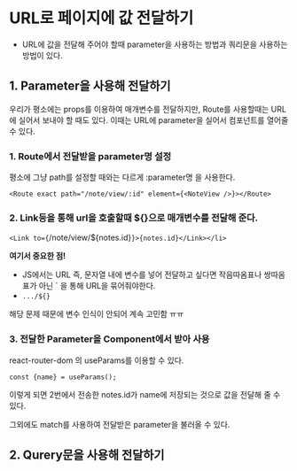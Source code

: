 # URL로 페이지에 값 전달하기
- URL에 값을 전달해 주어야 할때 parameter을 사용하는 방법과 쿼리문을 사용하는 방법이 있다.

## 1. Parameter을 사용해 전달하기

우리가 평소에는 props를 이용하여 매개변수를 전달하지만, Route를 사용할때는 URL에 실어서 보내야 할 때도 있다.
이때는 URL에 parameter을 실어서 컴포넌트를 열어줄 수 있다.

### 1. Route에서 전달받을 parameter명 설정

평소에 그냥 path를 설정할 때와는 다르게 :parameter명 을 사용한다.

`<Route exact path="/note/view/:id" element={<NoteView />}></Route>`

### 2. Link등을 통해 url을 호출할때 ${}으로 매개변수를 전달해 준다.

`<Link to={`/note/view/${notes.id}`}>{notes.id}</Link></li>`

**여기서 중요한 점!**
- JS에서는 URL 즉, 문자열 내에 변수를 넣어 전달하고 싶다면 작음따옴표나 쌍따옴표가 아닌 ` 을 통해 URL을 묶어줘야한다.
- `.../${}`

해당 문제 때문에 변수 인식이 안되어 계속 고민함 ㅠㅠ

### 3. 전달한 Parameter을 Component에서 받아 사용

react-router-dom 의 useParams를 이용할 수 있다.

`const {name} = useParams();`

이렇게 되면 2번에서 전송한 notes.id가 name에 저장되는 것으로 값을 전달해 줄 수 있다.

그외에도 match를 사용하여 전달받은 parameter을 불러올 수 있다.

## 2. Qurery문을 사용해 전달하기


